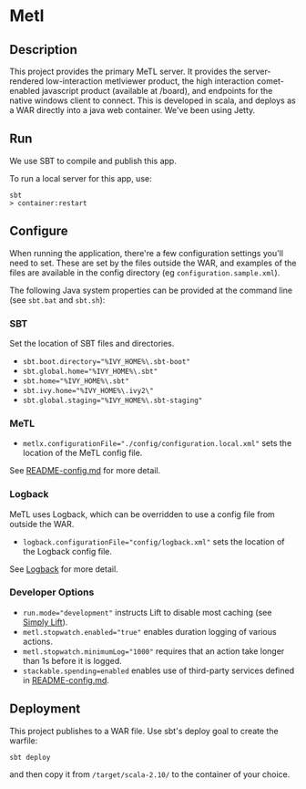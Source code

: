 # Metl

## Description

This project provides the primary MeTL server.  It provides the server-rendered low-interaction metlviewer product, the high interaction comet-enabled javascript product (available at /board), and endpoints for the native windows client to connect.  This is developed in scala, and deploys as a WAR directly into a java web container.  We've been using Jetty. 

## Run

We use SBT to compile and publish this app.  

To run a local server for this app, use:

    sbt
    > container:restart

## Configure

When running the application, there're a few configuration settings you'll need to set.  These are set by the files outside the WAR, and examples of the files are available in the config directory (eg `configuration.sample.xml`).  

The following Java system properties can be provided at the command line (see `sbt.bat` and `sbt.sh`):

### SBT

Set the location of SBT files and directories.

- `sbt.boot.directory="%IVY_HOME%\.sbt-boot"`
- `sbt.global.home="%IVY_HOME%\.sbt"`
- `sbt.home="%IVY_HOME%\.sbt"`
- `sbt.ivy.home="%IVY_HOME%\.ivy2\"`
- `sbt.global.staging="%IVY_HOME%\.sbt-staging"`

### MeTL

- `metlx.configurationFile="./config/configuration.local.xml"` sets the location of the MeTL config file.

See [README-config.md](README-config.md) for more detail.

### Logback 

MeTL uses Logback, which can be overridden to use a config file from outside the WAR.

- `logback.configurationFile="config/logback.xml"` sets the location of the Logback config file.

See [Logback](https://logback.qos.ch/manual/index.html) for more detail.

### Developer Options

- `run.mode="development"` instructs Lift to disable most caching (see [Simply Lift](https://simply.liftweb.net/index-3.1.html#toc-Subsection-3.1.2)).
- `metl.stopwatch.enabled="true"` enables duration logging of various actions. 
- `metl.stopwatch.minimumLog="1000"` requires that an action take longer than 1s before it is logged.
- `stackable.spending=enabled` enables use of third-party services defined in [README-config.md](README-config.md).  

## Deployment

This project publishes to a WAR file.  Use sbt's deploy goal to create the warfile:

    sbt deploy

and then copy it from `/target/scala-2.10/` to the container of your choice.
